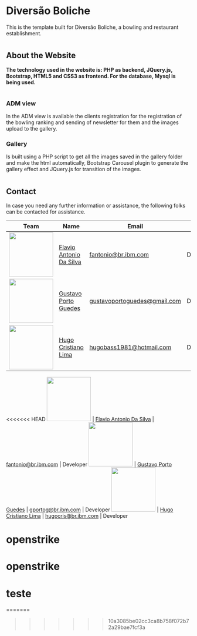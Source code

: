 # Diversão Boliche

This is the template built for Diversão Boliche, a bowling and restaurant establishment.
#


## About the Website

**The technology used in the website is: PHP as backend, JQuery.js, Bootstrap, HTML5 and CSS3 as frontend. For the database, Mysql is being used.**
#

### ADM view

In the ADM view is available the clients registration for the registration of the bowling ranking and sending of newsletter for them and the images upload to the gallery.


### Gallery

Is built using a PHP script to get all the images saved in the gallery folder and make the html automatically, Bootstrap Carousel plugin to generate the gallery effect and JQuery.js for transition of the images.
#

## Contact

In case you need any further information or assistance, the following folks can be contacted for assistance.

Team            |        Name   |    Email    | Role  
---------------------|------------------------------------|---------|------|
<img src="https://github.com/HugoLimaSantos/openstrike/blob/master/team/team_photo/fantonio.png" width="120"> | [Flavio Antonio Da Silva](https://github.com/FlavioSilvaA) | fantonio@br.ibm.com | Developer
<img src="https://github.com/IBM-SMI-Brazil/smi-brazil-assistant/blob/master/images/gportog.png" width="120"> | [Gustavo Porto Guedes](https://www.linkedin.com/in/gustavo-porto-guedes/) | gustavoportoguedes@gmail.com | Developer
<img src="https://github.com/HugoLimaSantos/openstrike/blob/master/team/team_photo/hugocris.png" width="120"> | [Hugo Cristiano Lima](https://www.linkedin.com/in/hugo-cristiano-lima-dos-santos-b27609b6/) | hugobass1981@hotmail.com | Developer

<<<<<<< HEAD
<img src="https://github.com/IBM-SMI-Brazil/smi-brazil-assistant/blob/master/images/gportog.png" width="120"> | [Flavio Antonio Da Silva](https://github.com/FlavioSilvaA) | fantonio@br.ibm.com | Developer
<img src="https://github.com/IBM-SMI-Brazil/smi-brazil-assistant/blob/master/images/gportog.png" width="120"> | [Gustavo Porto Guedes](https://www.linkedin.com/in/gustavo-porto-guedes/) | gportog@br.ibm.com | Developer
<img src="https://github.com/IBM-SMI-Brazil/smi-brazil-assistant/blob/master/images/hugocris.png" width="120"> | [Hugo Cristiano Lima](https://www.linkedin.com/in/hugo-cristiano-lima-dos-santos-b27609b6/) | hugocris@br.ibm.com | Developer
# openstrike
# openstrike
# teste
=======
>>>>>>> 10a3085be02cc3ca8b758f072b72a29bae7fcf3a
